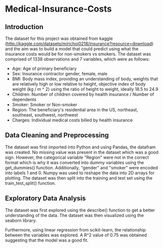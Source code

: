 # Medical-Insurance-Costs
 
 ## Introduction 
The dataset for this project was obtained from kaggle (http://kaggle.com/datasets/mirichoi0218/insurance?resource=download) and the aim was to build a model that could predict using what the insurance costs would be for non-smokers vs smokers. The dataset was comprised of 1338 observations and 7 variables, which were as follows:

* Age: Age of primary beneficiary
* Sex: Insurance contractor gender, female, male
* BMI: Body mass index, providing an understanding of body, weights that are relatively high or low relative to height, objective index of body weight (kg / m ^ 2) using the ratio of height to weight, ideally 18.5 to 24.9
* Children: Number of children covered by health insurance / Number of dependents
* Smoker: Smoker or Non-smoker
* Region: The beneficiary's residential area in the US, northeast, southeast, southwest, northwest
* Charges: Individual medical costs billed by health insurance

## Data Cleaning and Preprocessing

The dataset was first imported into Python and using Pandas, the datafram was created. No missing value was present in the dataset which was a good sign. However, the categorical variable "Region" were not in the correct format which is why it was converted into dummy variables using the get_dummies() function. Additionally, "gender" and "smoker" were encoded into labels 1 and 0. Numpy was used to reshape the data into 2D arrays for plotting. The dataset was then split into the training and test set using the train_test_split() function. 

## Exploratory Data Analysis

The dataset was first explored using the describe() function to get a better understanding of the data. The dataset was then visualized using the seaborn library.

Furthermore, using linear regression from scikit-learn, the relationship between the variables was explored. A R^2 value of 0.75 was obtained suggesting that the model was a good fit.





